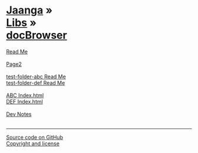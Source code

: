 [Jaanga](../../index.html ) &raquo;<br>[Libs]( ../index.html ) &raquo;</br>[docBrowser]( ./index.html )
===

<div id=rm >
	<a href=JavaScript:displayMD("#readme.md#rm"); >Read Me</a>
</div><br>

<div id=p2 >
	<a href=JavaScript:displayMD("#page2.md#p2"); >Page2</a>
</div><br>

<div id=abc >
	<a href=JavaScript:displayMD("#test-folder-abc/readme.md#abc"); >test-folder-abc Read Me</a>
</div>  

<div id=def >
	<a href=JavaScript:displayMD("#test-folder-def/readme.md#def"); >test-folder-def Read Me</a>
</div><br>

<div id=ind1 >
	<a href=JavaScript:displayHTML("#test-folder-abc/index.html#ind1"); >ABC Index.html</a>
</div>
<div id=ind2 >
	<a href=JavaScript:displayHTML("#test-folder-def/index.html#ind2"); >DEF Index.html</a>
</div><br>

<div id=dvn >
	<a href=JavaScript:displayMD("#dev-notes.md#dvn"); >Dev Notes</a>
</div>
<br>

***
<!--
<i class="fa fa-external-link"></i> external link  
-->
<i class="fa fa-github"></i> [Source code on GitHub]( https://github.com/jaanga/libs/tree/gh-pages/db )  
<i class='fa fa-copy'></i> [Copyright and license]( https://github.com/jaanga/jaanga.github.io/blob/master/jaanga-copyright-and-mit-license.md )